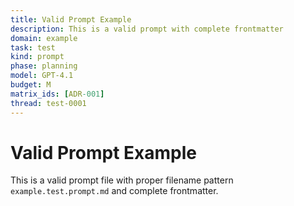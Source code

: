 ```yaml
---
title: Valid Prompt Example
description: This is a valid prompt with complete frontmatter
domain: example
task: test
kind: prompt
phase: planning
model: GPT-4.1
budget: M
matrix_ids: [ADR-001]
thread: test-0001
---
```

# Valid Prompt Example

This is a valid prompt file with proper filename pattern `example.test.prompt.md` and complete frontmatter.
